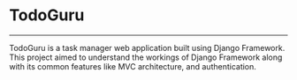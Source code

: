 <h1>TodoGuru</h1>
<hr>

<p>TodoGuru is a task manager web application built using Django Framework. This project aimed to understand the workings of Django Framework along with its common features like MVC architecture, and authentication.</p>
